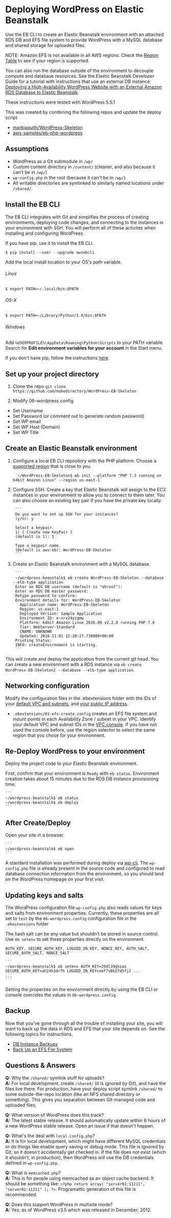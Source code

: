 # Deploying WordPress on Elastic Beanstalk
Use the EB CLI to create an Elastic Beanstalk environment with an attached RDS DB and EFS file system to provide WordPress with a MySQL database and shared storage for uploaded files.

NOTE: Amazon EFS is not available in all AWS regions. Check the [Region Table](https://aws.amazon.com/about-aws/global-infrastructure/regional-product-services/) to see if your region is supported.

You can also run the database outside of the environment to decouple compute and database resources. See the Elastic Beanstalk Developer Guide for a tutorial with instructions that use an external DB instance: [Deploying a High-Availability WordPress Website with an External Amazon RDS Database to Elastic Beanstalk](https://docs.aws.amazon.com/elasticbeanstalk/latest/dg/php-hawordpress-tutorial.html).

These instructions were tested with WordPress 5.5.1

This was created by combining the following repos and update the deploy script
- [markjaquith/WordPress-Skeleton](https://github.com/markjaquith/WordPress-Skeleton)
- [aws-samples/eb-php-wordpress](https://github.com/aws-samples/eb-php-wordpress)

## Assumptions

* WordPress as a Git submodule in `/wp/`
* Custom content directory in `/content/` (cleaner, and also because it can't be in `/wp/`)
* `wp-config.php` in the root (because it can't be in `/wp/`)
* All writable directories are symlinked to similarly named locations under `/shared/`.


## Install the EB CLI

The EB CLI integrates with Git and simplifies the process of creating environments, deploying code changes, and connecting to the instances in your environment with SSH. You will perform all of these activites when installing and configuring WordPress.

If you have pip, use it to install the EB CLI.

```Shell
$ pip install --user --upgrade awsebcli
```

Add the local install location to your OS's path variable.

###### Linux
```Shell
$ export PATH=~/.local/bin:$PATH
```
###### OS-X
```Shell
$ export PATH=~/Library/Python/3.4/bin:$PATH
```
###### Windows
Add `%USERPROFILE%\AppData\Roaming\Python\Scripts` to your PATH variable. Search for **Edit environment variables for your account** in the Start menu.

If you don't have pip, follow the instructions [here](http://docs.aws.amazon.com/elasticbeanstalk/latest/dg/eb-cli3-install.html).

## Set up your project directory

1. Clone the repo `git clone https://github.com/makedirectory/WordPress-EB-Skeleton`

2. Modify 06-wordpress.config
  - Set Username
  - Set Password (or comment out to generate random password)
  - Set WP email
  - Set WP Host (Domain)
  - Set WP Title

## Create an Elastic Beanstalk environment

1. Configure a local EB CLI repository with the PHP platform. Choose a [supported region](http://docs.aws.amazon.com/general/latest/gr/rande.html#elasticbeanstalk_region) that is close to you.

        `~/WordPress-EB-Skeleton$ eb init --platform "PHP 7.3 running on 64bit Amazon Linux" --region us-east-1`

2. Configure SSH. Create a key that Elastic Beanstalk will assign to the EC2 instances in your environment to allow you to connect to them later. You can also choose an existing key pair if you have the private key locally.

        ```
        Do you want to set up SSH for your instances?
        (y/n): y

        Select a keypair.
        1) [ Create new KeyPair ]
        (default is 1): 1

        Type a keypair name.
        (Default is aws-eb): WordPress-EB-Skeleton
        ```

3. Create an Elastic Beanstalk environment with a MySQL database.

        ```
        ~/wordpress-beanstalk$ eb create WordPress-EB-Skeleton --database --elb-type application
        Enter an RDS DB username (default is "ebroot"):
        Enter an RDS DB master password:
        Retype password to confirm:
        Environment details for: WordPress-EB-Skeleton
          Application name: WordPress-EB-Skeleton
          Region: us-east-1
          Deployed Version: Sample Application
          Environment ID: e-nrx24yzgmw
          Platform: 64bit Amazon Linux 2016.09 v2.2.0 running PHP 7.0
          Tier: WebServer-Standard
          CNAME: UNKNOWN
          Updated: 2016-11-01 12:20:27.730000+00:00
        Printing Status:
        INFO: createEnvironment is starting.
        ```

This will create and deploy the application from the current git head. You can create a new environment with a RDS instance via `eb create WordPress-EB-Skeleton2 --database --elb-type application`.

## Networking configuration
Modify the configuration files in the .ebextensions folder with the IDs of your [default VPC and subnets](https://console.aws.amazon.com/vpc/home#subnets:filter=default), and [your public IP address](https://www.google.com/search?q=what+is+my+ip).

 - `.ebextensions/01-efs-create.config` creates an EFS file system and mount points in each Availability Zone / subnet in your VPC. Identify your default VPC and subnet IDs in the [VPC console](https://console.aws.amazon.com/vpc/home#subnets:filter=default). If you have not used the console before, use the region selector to select the same region that you chose for your environment.

## Re-Deploy WordPress to your environment
Deploy the project code to your Elastic Beanstalk environment.

First, confirm that your environment is `Ready` with `eb status`. Environment creation takes about 15 minutes due to the RDS DB instance provisioning time.

    ```
    ~/wordpress-beanstalk$ eb status
    ~/wordpress-beanstalk$ eb deploy
    ```

## After Create/Deploy

Open your site in a browser.

    ```
    ~/wordpress-beanstalk$ eb open
    ```

A standard installation was performed during deploy via [wp-cli](https://wp-cli.org/). The `wp-config.php` file is already present in the source code and configured to read database connection information from the environment, so you should land on the WordPress homepage on your first visit.

## Updating keys and salts

The WordPress configuration file `wp-config.php` also reads values for keys and salts from environment properties. Currently, these properties are all set to `test` by the `06-wordpress.config` configuration file in the `.ebextensions` folder

The hash salt can be any value but shouldn't be stored in source control. Use `eb setenv` to set these properties directly on the environment.

    AUTH_KEY, SECURE_AUTH_KEY, LOGGED_IN_KEY, NONCE_KEY, AUTH_SALT, SECURE_AUTH_SALT, NONCE_SALT

    ```
    ~/wordpress-beanstalk$ eb setenv AUTH_KEY=29dl39gksao SECURE_AUTH_KEY=ah24h3drfh LOGGED_IN_KEY=xmf7v0k27d5fj3 ...
    ...
    ```

Setting the properties on the environment directly by using the EB CLI or console overrides the values in `06-wordpress.config`.

## Backup

Now that you've gone through all the trouble of installing your site, you will want to back up the data in RDS and EFS that your site depends on. See the following topics for instructions.

 - [DB Instance Backups](http://docs.aws.amazon.com/AmazonRDS/latest/UserGuide/Overview.BackingUpAndRestoringAmazonRDSInstances.html)
 - [Back Up an EFS File System](http://docs.aws.amazon.com/efs/latest/ug/efs-backup.html)

## Questions & Answers

**Q:** Why the `/shared/` symlink stuff for uploads?  
**A:** For local development, create `/shared/` (it is ignored by Git), and have the files live there. For production, have your deploy script symlink `/shared/` to some outside-the-repo location (like an NFS shared directory or something). This gives you separation between Git-managed code and uploaded files.

**Q:** What version of WordPress does this track?  
**A:** The latest stable release. It should automatically update within 6 hours of a new WordPress stable release. Open an issue if that doesn't happen.

**Q:** What's the deal with `local-config.php`?  
**A:** It is for local development, which might have different MySQL credentials or do things like enable query saving or debug mode. This file is ignored by Git, so it doesn't accidentally get checked in. If the file does not exist (which it shouldn't, in production), then WordPress will use the DB credentials defined in `wp-config.php`.

**Q:** What is `memcached.php`?  
**A:** This is for people using memcached as an object cache backend. It should be something like: `<?php return array( "server01:11211", "server02:11211" ); ?>`. Programattic generation of this file is recommended.

**Q:** Does this support WordPress in multisite mode?  
**A:** Yes, as of WordPress v3.5 which was released in December, 2012.
